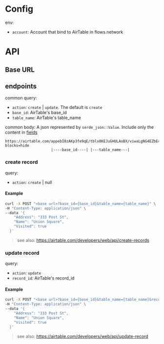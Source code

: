 # Config
env:
- `account`: Account that bind to AirTable in flows.network

# API

## Base URL
> <lambda url>

## endpoints

common query:
- `action`: `create` | `update`. The default is `create`
- `base_id`: AirTable's base_id
- `table_name`: AirTable's table_name

common body:
A json represented by `serde_json::Value`. Include only the content in [fields](https://airtable.com/developers/web/api/create-records#request-fields)

```
https://airtable.com/appebI0zAKp3fe9qE/tblx8KEJuGHULAoBX/viwaLgNG4EZbE4NMo?blocks=hide
                     |----base_id----| |---table_name---|
```

### create record
query:
- `action`: `create` | null

#### Example
```bash
curl -X POST "<base url>?base_id={base_id}&table_name={table_name}" \
-H "Content-Type: application/json" \
--data '{
    "Address": "333 Post St",
    "Name": "Union Square",
    "Visited": true
  }'
```

> see also: https://airtable.com/developers/web/api/create-records

### update record
query:
- `action`: `update`
- `record_id`: AirTable's record_id

#### Example
```bash
curl -X POST "<base url>?base_id={base_id}&table_name={table_name}&record_id={record_id}&action={update}" \
-H "Content-Type: application/json" \
--data '{
    "Address": "333 Post St",
    "Name": "Union Square",
    "Visited": true
  }'
```

> see also: https://airtable.com/developers/web/api/update-record
